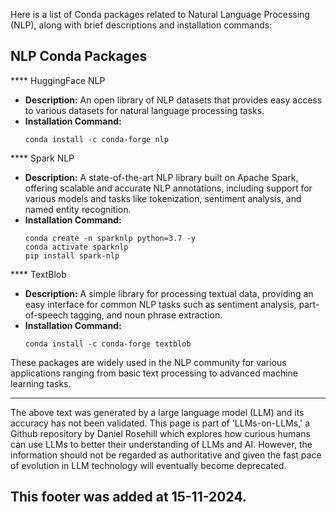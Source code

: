 Here is a list of Conda packages related to Natural Language Processing (NLP), along with brief descriptions and installation commands:

## NLP Conda Packages

\*\*\*\* HuggingFace NLP

- **Description:** An open library of NLP datasets that provides easy access to various datasets for natural language processing tasks.
- **Installation Command:**
  ```
  conda install -c conda-forge nlp
  ```

\*\*\*\* Spark NLP

- **Description:** A state-of-the-art NLP library built on Apache Spark, offering scalable and accurate NLP annotations, including support for various models and tasks like tokenization, sentiment analysis, and named entity recognition.
- **Installation Command:**
  ```
  conda create -n sparknlp python=3.7 -y
  conda activate sparknlp
  pip install spark-nlp
  ```

\*\*\*\* TextBlob

- **Description:** A simple library for processing textual data, providing an easy interface for common NLP tasks such as sentiment analysis, part-of-speech tagging, and noun phrase extraction.
- **Installation Command:**
  ```
  conda install -c conda-forge textblob
  ```

These packages are widely used in the NLP community for various applications ranging from basic text processing to advanced machine learning tasks.

&#x20;

---

The above text was generated by a large language model (LLM) and its accuracy has not been validated. This page is part of 'LLMs-on-LLMs,' a Github repository by Daniel Rosehill which explores how curious humans can use LLMs to better their understanding of LLMs and AI. However, the information should not be regarded as authoritative and given the fast pace of evolution in LLM technology will eventually become deprecated. 

This footer was added at 15-11-2024.
---